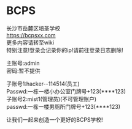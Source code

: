 # BCPS  
长沙市岳麓区培圣学校  
https://bcpsxx.com  
更多内容请转至wiki  
特别注意!登录会记录你的ip!请前往登录日志删除!
  
主账号:admin  
密码:暂不提供  
  
子账号1:hacker--114514(员工)  
Passwd:一栋一楼小办公室门牌号+123(****123)  
子账号2:mist1(管理员)(不可管理账户)  
passwd:一栋一楼男厕所门牌号+123(****123)    

让我们一起来创造一个更好的BCPS学校!  
